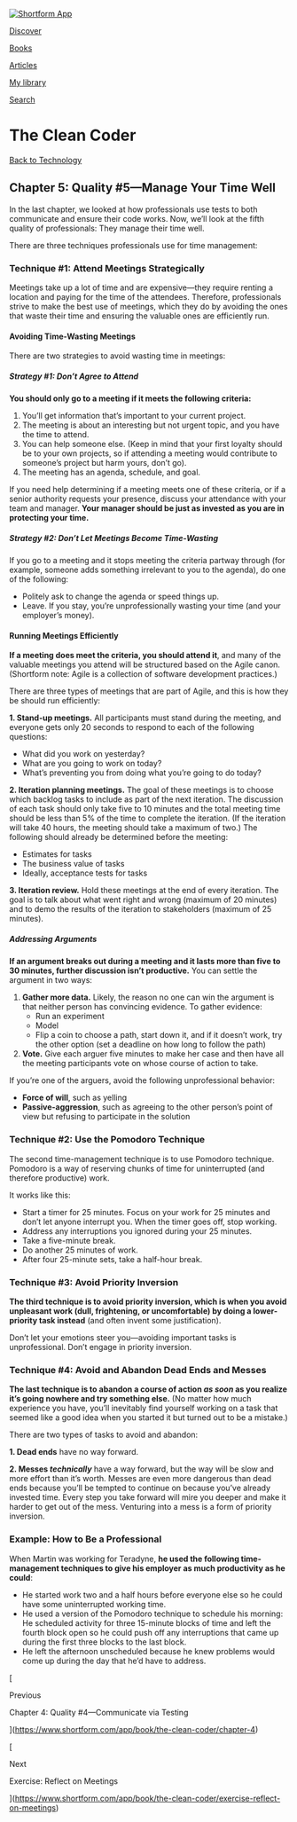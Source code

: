 [![Shortform App](https://www.shortform.com/img/logo-dark.70c1b072.svg)](https://www.shortform.com/app)

[Discover](https://www.shortform.com/app)

[Books](https://www.shortform.com/app/books)

[Articles](https://www.shortform.com/app/articles)

[My library](https://www.shortform.com/app/library)

[Search](https://www.shortform.com/app/search)

# The Clean Coder

[Back to Technology](https://www.shortform.com/app/books/category/technology)

## Chapter 5: Quality #5—Manage Your Time Well

In the last chapter, we looked at how professionals use tests to both communicate and ensure their code works. Now, we’ll look at the fifth quality of professionals: They manage their time well.

There are three techniques professionals use for time management:

### Technique #1: Attend Meetings Strategically

Meetings take up a lot of time and are expensive—they require renting a location and paying for the time of the attendees. Therefore, professionals strive to make the best use of meetings, which they do by avoiding the ones that waste their time and ensuring the valuable ones are efficiently run.

#### Avoiding Time-Wasting Meetings

There are two strategies to avoid wasting time in meetings:

##### Strategy #1: Don’t Agree to Attend

**You should only go to a meeting if it meets the following criteria:**

1. You’ll get information that’s important to your current project.
2. The meeting is about an interesting but not urgent topic, and you have the time to attend.
3. You can help someone else. (Keep in mind that your first loyalty should be to your own projects, so if attending a meeting would contribute to someone’s project but harm yours, don’t go).
4. The meeting has an agenda, schedule, and goal.

If you need help determining if a meeting meets one of these criteria, or if a senior authority requests your presence, discuss your attendance with your team and manager. **Your manager should be just as invested as you are in protecting your time.**

##### Strategy #2: Don’t Let Meetings _Become_ Time-Wasting

If you go to a meeting and it stops meeting the criteria partway through (for example, someone adds something irrelevant to you to the agenda), do one of the following:

- Politely ask to change the agenda or speed things up.
- Leave. If you stay, you’re unprofessionally wasting your time (and your employer’s money).

#### Running Meetings Efficiently

**If a meeting does meet the criteria, you should attend it**, and many of the valuable meetings you attend will be structured based on the Agile canon. (Shortform note: Agile is a collection of software development practices.)

There are three types of meetings that are part of Agile, and this is how they be should run efficiently:

**1. Stand-up meetings.** All participants must stand during the meeting, and everyone gets only 20 seconds to respond to each of the following questions:

- What did you work on yesterday?
- What are you going to work on today?
- What’s preventing you from doing what you’re going to do today?

**2. Iteration planning meetings.** The goal of these meetings is to choose which backlog tasks to include as part of the next iteration. The discussion of each task should only take five to 10 minutes and the total meeting time should be less than 5% of the time to complete the iteration. (If the iteration will take 40 hours, the meeting should take a maximum of two.) The following should already be determined before the meeting:

- Estimates for tasks
- The business value of tasks
- Ideally, acceptance tests for tasks

**3. Iteration review.** Hold these meetings at the end of every iteration. The goal is to talk about what went right and wrong (maximum of 20 minutes) and to demo the results of the iteration to stakeholders (maximum of 25 minutes).

##### Addressing Arguments

**If an argument breaks out during a meeting and it lasts more than five to 30 minutes, further discussion isn’t productive.** You can settle the argument in two ways:

1. **Gather more data.** Likely, the reason no one can win the argument is that neither person has convincing evidence. To gather evidence:
    - Run an experiment
    - Model
    - Flip a coin to choose a path, start down it, and if it doesn’t work, try the other option (set a deadline on how long to follow the path)
2. **Vote.** Give each arguer five minutes to make her case and then have all the meeting participants vote on whose course of action to take.

If you’re one of the arguers, avoid the following unprofessional behavior:

- **Force of will**, such as yelling
- **Passive-aggression**, such as agreeing to the other person’s point of view but refusing to participate in the solution

### Technique #2: Use the Pomodoro Technique

The second time-management technique is to use Pomodoro technique. Pomodoro is a way of reserving chunks of time for uninterrupted (and therefore productive) work.

It works like this:

- Start a timer for 25 minutes. Focus on your work for 25 minutes and don’t let anyone interrupt you. When the timer goes off, stop working.
- Address any interruptions you ignored during your 25 minutes.
- Take a five-minute break.
- Do another 25 minutes of work.
- After four 25-minute sets, take a half-hour break.

### Technique #3: Avoid Priority Inversion

**The third technique is to avoid priority inversion, which is when you avoid unpleasant work (dull, frightening, or uncomfortable) by doing a lower-priority task instead** (and often invent some justification).

Don’t let your emotions steer you—avoiding important tasks is unprofessional. Don’t engage in priority inversion.

### Technique #4: Avoid and Abandon Dead Ends and Messes

**The last technique is to abandon a course of action _as soon_ as you realize it’s going nowhere and try something else.** (No matter how much experience you have, you’ll inevitably find yourself working on a task that seemed like a good idea when you started it but turned out to be a mistake.)

There are two types of tasks to avoid and abandon:

**1. Dead ends** have no way forward.

**2. Messes _technically_** have a way forward, but the way will be slow and more effort than it’s worth. Messes are even more dangerous than dead ends because you’ll be tempted to continue on because you’ve already invested time. Every step you take forward will mire you deeper and make it harder to get out of the mess. Venturing into a mess is a form of priority inversion.

### Example: How to Be a Professional

When Martin was working for Teradyne, **he used the following time-management techniques to give his employer as much productivity as he could**:

- He started work two and a half hours before everyone else so he could have some uninterrupted working time.
- He used a version of the Pomodoro technique to schedule his morning: He scheduled activity for three 15-minute blocks of time and left the fourth block open so he could push off any interruptions that came up during the first three blocks to the last block.
- He left the afternoon unscheduled because he knew problems would come up during the day that he’d have to address.

[

Previous

Chapter 4: Quality #4—Communicate via Testing

](https://www.shortform.com/app/book/the-clean-coder/chapter-4)

[

Next

Exercise: Reflect on Meetings

](https://www.shortform.com/app/book/the-clean-coder/exercise-reflect-on-meetings)
